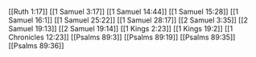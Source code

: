 [[Ruth 1:17]]
[[1 Samuel 3:17]]
[[1 Samuel 14:44]]
[[1 Samuel 15:28]]
[[1 Samuel 16:1]]
[[1 Samuel 25:22]]
[[1 Samuel 28:17]]
[[2 Samuel 3:35]]
[[2 Samuel 19:13]]
[[2 Samuel 19:14]]
[[1 Kings 2:23]]
[[1 Kings 19:2]]
[[1 Chronicles 12:23]]
[[Psalms 89:3]]
[[Psalms 89:19]]
[[Psalms 89:35]]
[[Psalms 89:36]]
